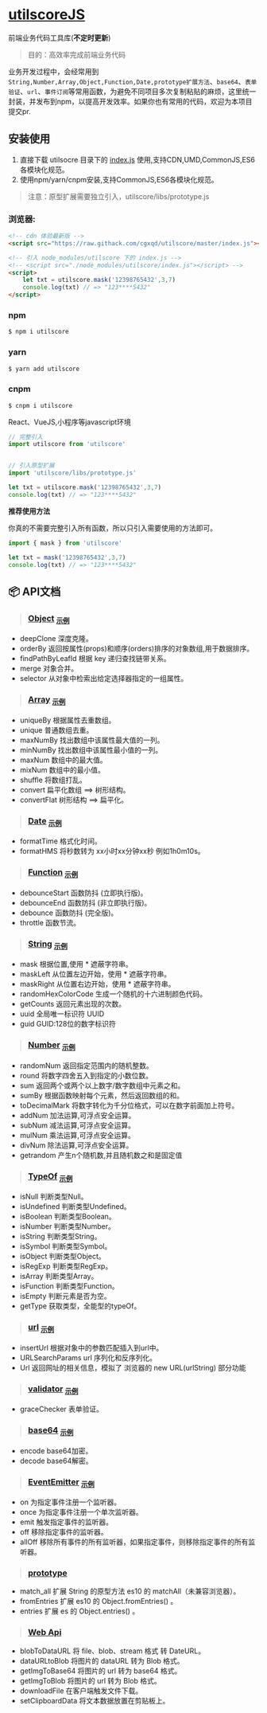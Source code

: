 # [utilscoreJS](https://github.com/cgxqd/utilscore)

前端业务代码工具库(**不定时更新**)


> 目的：高效率完成前端业务代码

业务开发过程中，会经常用到`String,Number,Array,Object,Function,Date,prototype扩展方法`、`base64`、`表单验证`、`url`、`事件订阅`等常用函数，为避免不同项目多次复制粘贴的麻烦，这里统一封装，并发布到npm，以提高开发效率。如果你也有常用的代码，欢迎为本项目提交pr.

## 安装使用

1. 直接下载 utilsocre 目录下的 [index.js](https://raw.githack.com/cgxqd/utilscore/master/index.js) 使用,支持CDN,UMD,CommonJS,ES6各模块化规范。
2. 使用npm/yarn/cnpm安装,支持CommonJS,ES6各模块化规范。

> 注意：原型扩展需要独立引入，utilscore/libs/prototype.js


### 浏览器:
``` html
<!-- cdn 体验最新版 -->
<script src="https://raw.githack.com/cgxqd/utilscore/master/index.js"></script>

<!-- 引入 node_modules/utilscore 下的 index.js -->
<!-- <script src="./node_modules/utilscore/index.js"></script> -->
<script>
	let txt = utilscore.mask('12398765432',3,7) 
	console.log(txt) // => "123****5432"
</script>
```

### npm
``` bash
$ npm i utilscore
```
### yarn
``` bash
$ yarn add utilscore
```
### cnpm
``` bash
$ cnpm i utilscore
```

React、VueJS,小程序等javascript环境

``` javascript
// 完整引入
import utilscore from 'utilscore'


// 引入原型扩展
import 'utilscore/libs/prototype.js'

let txt = utilscore.mask('12398765432',3,7) 
console.log(txt) // => "123****5432"
```

**推荐使用方法**

你真的不需要完整引入所有函数，所以只引入需要使用的方法即可。
``` javascript
import { mask } from 'utilscore'

let txt = mask('12398765432',3,7) 
console.log(txt) // => "123****5432"
```
## :package:  API文档

> ###  [Object](https://github.com/cgxqd/utilscore/blob/master/libs/object.js)	<font size=3><sub>[示例](https://github.com/cgxqd/utilscore/blob/master/example/object.md)</sub></font>

- deepClone 深度克隆。
- orderBy 	返回按属性(props)和顺序(orders)排序的对象数组,用于数据排序。
- findPathByLeafId 根据 key 递归查找链带关系。
- merge 对象合并。
- selector 从对象中检索出给定选择器指定的一组属性。

> ###  [Array](https://github.com/cgxqd/utilscore/blob/master/libs/array.js)	<font size=3><sub>[示例](https://github.com/cgxqd/utilscore/blob/master/example/array.md)</sub></font>

- uniqueBy 	根据属性去重数组。
- unique	普通数组去重。
- maxNumBy 	找出数组中该属性最大值的一列。
- minNumBy 	找出数组中该属性最小值的一列。
- maxNum 	数组中的最大值。
- mixNum 	数组中的最小值。
- shuffle 	将数组打乱。
- convert	扁平化数组 ==> 树形结构。
- convertFlat 树形结构 ==> 扁平化。

> ###  [Date](https://github.com/cgxqd/utilscore/blob/master/libs/date.js)	<font size=3><sub>[示例](https://github.com/cgxqd/utilscore/blob/master/example/date.md)</sub></font>

- formatTime 格式化时间。
- formatHMS 将秒数转为 xx小时xx分钟xx秒 例如1h0m10s。

> ###  [Function](https://github.com/cgxqd/utilscore/blob/master/libs/function.js)	<font size=3><sub>[示例](https://github.com/cgxqd/utilscore/blob/master/example/function.md)</sub></font>

- debounceStart 函数防抖 (立即执行版)。
- debounceEnd 函数防抖 (非立即执行版)。
- debounce 函数防抖 (完全版)。
- throttle 函数节流。

> ###  [String](https://github.com/cgxqd/utilscore/blob/master/libs/string.js)	<font size=3><sub>[示例](https://github.com/cgxqd/utilscore/blob/master/example/string.md)</sub></font>

- mask 根据位置,使用 * 遮蔽字符串。
- maskLeft 从位置左边开始，使用 * 遮蔽字符串。
- maskRight 从位置右边开始，使用 * 遮蔽字符串。
- randomHexColorCode 生成一个随机的十六进制颜色代码。
- getCounts 返回元素出现的次数。
- uuid 全局唯一标识符 UUID
- guid GUID:128位的数字标识符

> ###  [Number](https://github.com/cgxqd/utilscore/blob/master/libs/number.js)	<font size=3><sub>[示例](https://github.com/cgxqd/utilscore/blob/master/example/number.md)</sub></font>

- randomNum 返回指定范围内的随机整数。
- round 将数字四舍五入到指定的小数位数。
- sum 返回两个或两个以上数字/数字数组中元素之和。
- sumBy 根据函数映射每个元素，然后返回数组的和。
- toDecimalMark 将数字转化为千分位格式，可以在数字前面加上符号。
- addNum 加法运算,可浮点安全运算。 
- subNum 减法运算,可浮点安全运算。
- mulNum 乘法运算,可浮点安全运算。
- divNum 除法运算,可浮点安全运算。
- getrandom 产生n个随机数,并且随机数之和是固定值

> ###  [TypeOf](https://github.com/cgxqd/utilscore/blob/master/libs/types.js)	<font size=3><sub>[示例](https://github.com/cgxqd/utilscore/blob/master/example/types.md)</sub></font>

- isNull 判断类型Null。
- isUndefined 判断类型Undefined。
- isBoolean 判断类型Boolean。
- isNumber 判断类型Number。
- isString 判断类型String。
- isSymbol 判断类型Symbol。
- isObject 判断类型Object。
- isRegExp 判断类型RegExp。
- isArray 判断类型Array。
- isFunction 判断类型Function。
- isEmpty 判断元素是否为空。
- getType 获取类型，全能型的typeOf。

> ###  [url](https://github.com/cgxqd/utilscore/blob/master/libs/url.js)	<font size=3><sub>[示例](https://github.com/cgxqd/utilscore/blob/master/example/url.md)</sub></font>

- insertUrl 根据对象中的参数匹配插入到url中。
- URLSearchParams url 序列化和反序列化。
- Url 返回网址的相关信息，模拟了 浏览器的 new URL(urlString) 部分功能

> ###  [validator](https://github.com/cgxqd/utilscore/blob/master/libs/validator.js)	<font size=3><sub>[示例](https://github.com/cgxqd/utilscore/blob/master/example/validator.md)</sub></font>

- graceChecker 表单验证。

> ###  [base64](https://github.com/cgxqd/utilscore/blob/master/libs/base64.js)	<font size=3><sub>[示例](https://github.com/cgxqd/utilscore/blob/master/example/base64.md)</sub></font>

- encode base64加密。
- decode base64解密。

> ###  [EventEmitter](https://github.com/cgxqd/utilscore/blob/master/libs/event.js)	<font size=3><sub>[示例](https://github.com/cgxqd/utilscore/blob/master/example/event.md)</sub></font>

- on 		为指定事件注册一个监听器。
- once 		为指定事件注册一个单次监听器。
- emit 		触发指定事件的监听器。
- off		移除指定事件的监听器。
- allOff	移除所有事件的所有监听器，如果指定事件，则移除指定事件的所有监听器。

> ###  [prototype](https://github.com/cgxqd/utilscore/blob/master/libs/prototype.js)

- match_all 扩展 String 的原型方法 es10 的 matchAll（未兼容浏览器）。
- fromEntries 扩展 es10 的 Object.fromEntries() 。
- entries 扩展 es 的 Object.entries() 。

> ###  [Web Api](https://github.com/cgxqd/utilscore/blob/master/libs.web/index.js)

- blobToDataURL 	将 file、blob、stream 格式 转 DateURL。
- dataURLtoBlob 	将图片的 dataURL 转为 Blob 格式。
- getImgToBase64 	将图片的 url 转为 base64 格式。
- getImgToBlob 		将图片的 url 转为 Blob 格式。
- downloadFile 		在客户端触发文件下载。
- setClipboardData 	将文本数据放置在剪贴板上。


